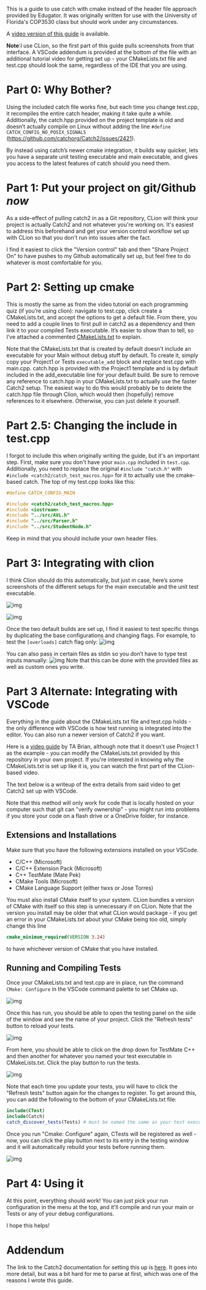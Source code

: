 
This is a guide to use catch with cmake instead of the header file approach provided by Edugator. It was originally written for use with the University of Florida's COP3530 class but should work under any circumstances.

A [video version of this guide](https://youtu.be/DqE3UpOdBLw?si=rM44usul4MM0pDC6) is available.

**Note**:I use CLion, so the first part of this guide pulls screenshots from that interface. A VSCode addendum is provided at the bottom of the file with an additional tutorial video for getting set up - your CMakeLists.txt file and test.cpp should look the same, regardless of the IDE that you are using.

# Part 0: Why Bother?

Using the included catch file works fine, but each time you change test.cpp, it recompiles the entire catch header, making it take quite a while. Additionally, the catch.hpp provided on the project template is old and doesn&rsquo;t actually compile on Linux without adding the line `#define CATCH_CONFIG_NO_POSIX_SIGNALS` (<https://github.com/catchorg/Catch2/issues/2421>).

By instead using catch&rsquo;s newer cmake integration, it builds way quicker, lets you have a separate unit testing executable and main executable, and gives you access to the latest features of catch should you need them.


<a id="orgf5c7f84"></a>

# Part 1: Put your project on git/Github *now*
As a side-effect of pulling catch2 in as a Git repository, CLion will think your project is actually Catch2 and not whatever you're working on. It's easiest to address this beforehand and get your version control workflow set up with CLion so that you don't run into issues after the fact.

I find it easiest to click the "Version control" tab and then "Share Project On" to have pushes to my Github automatically set up, but feel free to do whatever is most comfortable for you.

# Part 2: Setting up cmake
This is mostly the same as from the video tutorial on each programming quiz (if you&rsquo;re using clion): navigate to test.cpp, click create a CMakeLists.txt, and accept the options to get a default file. From there, you need to add a couple lines to first pull in catch2 as a dependency and then link it to your compiled Tests executable. It&rsquo;s easier to show than to tell, so I&rsquo;ve attached a commented [CMakeLists.txt](./CMakeLists.txt) to explain.

Note that the CMakeLists.txt that is created by default doesn't include an executable for your Main without debug stuff by default. To create it, simply copy your Project1 or Tests `executable_add` block and replace test.cpp with main.cpp. catch.hpp is provided with the Project1 template and is by default included in the add_executable line for your default build. Be sure to remove any reference to catch.hpp in your CMakeLists.txt to actually use the faster Catch2 setup. The easiest way to do this would probably be to delete the catch.hpp file through Clion, which would then (hopefully) remove references to it elsewhere. Otherwise, you can just delete it yourself.


# Part 2.5: Changing the include in test.cpp
I forgot to include this when originally writing the guide, but it's an important step. First, make sure you don't have your `main.cpp` included in `test.cpp`. Additionally, you need to replace the original `#include "catch.h"` with `#include <catch2/catch_test_macros.hpp>` for it to actually use the cmake-based catch.
The top of my test.cpp looks like this:
```c++
#define CATCH_CONFIG_MAIN

#include <catch2/catch_test_macros.hpp>
#include <iostream>
#include "../src/AVL.h"
#include "../src/Parser.h"
#include "../src/StudentNode.h"
```

Keep in mind that you should include your own header files.


<a id="org390eeee"></a>

# Part 3: Integrating with clion

I think Clion should do this automatically, but just in case, here&rsquo;s some screenshots of the different setups for the main executable and the unit test executable.

![img](./images/Main.png)

![img](./images/Tests.png)

Once the two default builds are set up, I find it easiest to test specific things by duplicating the base configurations and changing flags. For example, to test the `[overloads]` catch flag only:
![img](./images/Catch_Flags.png)

You can also pass in certain files as stdin so you don&rsquo;t have to type test inputs manually:
![img](./images/Custom_cin.png)
Note that this can be done with the provided files as well as custom ones you write.

# Part 3 Alternate: Integrating with VSCode
Everything in the guide about the CMakeLists.txt file and test.cpp holds - the only difference with VSCode is how test running is integrated into the editor. You can also run a newer version of Catch2 if you want.

Here is a [video guide](https://youtu.be/yj8baGjXmTU) by TA Brian, although note that it doesn't use Project 1 as the example - you can modify the CMakeLists.txt provided by this repository in your own project. If you're interested in knowing why the CMakeLists.txt is set up like it is, you can watch the first part of the CLion-based video.

The text below is a writeup of the extra details from said video to get Catch2 set up with VSCode.

Note that this method will only work for code that is locally hosted on your computer such that git can "verify ownership" - you might run into problems if you store your code on a flash drive or a OneDrive folder, for instance.

## Extensions and Installations
Make sure that you have the following extensions installed on your VSCode.

- C/C++ (Microsoft)
- C/C++ Extension Pack (Microsoft)
- C++ TestMate (Mate Pek)
- CMake Tools (Microsoft)
- CMake Language Support (either twxs or Jose Torres)

You must also install CMake itself to your system. CLion bundles a version of CMake with itself so this step is unnecessary if on CLion. Note that the version you install may be older that what CLion would package - if you get an error in your CMakeLists.txt about your CMake being too old, simply change this line

``` cmake
cmake_minimum_required(VERSION 3.24)
```

to have whichever version of CMake that you have installed.

## Running and Compiling Tests
Once your CMakeLists.txt and test.cpp are in place, run the command `CMake: Configure` in the VSCode command palette to set CMake up.

![img](./images/VSCode_CMake.png)

Once this has run, you should be able to open the testing panel on the side of the window and see the name of your project. Click the "Refresh tests" button to reload your tests.


![img](./images/refresh_tests.png)

From here, you should be able to click on the drop down for TestMate C++ and then another for whatever you named your test executable in CMakeLists.txt. Click the play button to run the tests.


![img](./images/vsc_run_tests.png)

Note that each time you update your tests, you will have to click the "Refresh tests" button again for the changes to register. To get around this, you can add the following to the bottom of your CMakeLists.txt file:

```cmake
include(CTest)
include(Catch)
catch_discover_tests(Tests) # must be named the same as your test executable
```

Once you run "Cmake: Configure" again, CTests will be registered as well - now, you can click the play button next to its entry in the testing window and it will automatically rebuild your tests before running them.

![img](./images/CTests.png)

# Part 4: Using it
At this point, everything should work! You can just pick your run configuration in the menu at the top, and it'll compile and run your main or Tests or any of your debug configurations.

I hope this helps!

# Addendum
The link to the Catch2 documentation for setting this up is [here](https://github.com/catchorg/Catch2/blob/devel/docs/cmake-integration.md). It goes into more detail, but was a bit hard for me to parse at first, which was one of the reasons I wrote this guide.

